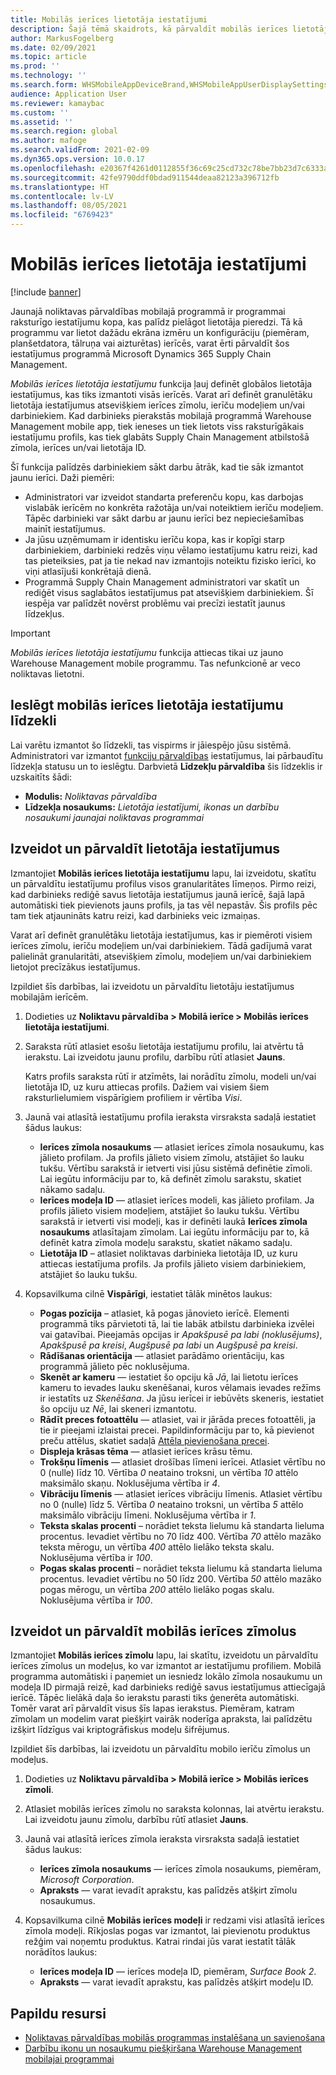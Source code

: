 ```yaml
---
title: Mobilās ierīces lietotāja iestatījumi
description: Šajā tēmā skaidrots, kā pārvaldīt mobilās ierīces lietotāja iestatījumus noliktavas darbiniekiem.
author: MarkusFogelberg
ms.date: 02/09/2021
ms.topic: article
ms.prod: ''
ms.technology: ''
ms.search.form: WHSMobileAppDeviceBrand,WHSMobileAppUserDisplaySettings
audience: Application User
ms.reviewer: kamaybac
ms.custom: ''
ms.assetid: ''
ms.search.region: global
ms.author: mafoge
ms.search.validFrom: 2021-02-09
ms.dyn365.ops.version: 10.0.17
ms.openlocfilehash: e20367f4261d0112855f36c69c25cd732c78be7bb23d7c6333aea84db437d735
ms.sourcegitcommit: 42fe9790ddf0bdad911544deaa82123a396712fb
ms.translationtype: HT
ms.contentlocale: lv-LV
ms.lasthandoff: 08/05/2021
ms.locfileid: "6769423"
---
```

# <a name="mobile-device-user-settings"></a>Mobilās ierīces lietotāja iestatījumi

[!include [banner](../../includes/banner.md)]

Jaunajā noliktavas pārvaldības mobilajā programmā ir programmai raksturīgo iestatījumu kopa, kas palīdz pielāgot lietotāja pieredzi. Tā kā programmu var lietot dažādu ekrāna izmēru un konfigurāciju (piemēram, planšetdatora, tālruņa vai aizturētas) ierīcēs, varat ērti pārvaldīt šos iestatījumus programmā Microsoft Dynamics 365 Supply Chain Management.

*Mobilās ierīces lietotāja iestatījumu* funkcija ļauj definēt globālos lietotāja iestatījumus, kas tiks izmantoti visās ierīcēs. Varat arī definēt granulētāku lietotāja iestatījumus atsevišķiem ierīces zīmolu, ierīču modeļiem un/vai darbiniekiem. Kad darbinieks pierakstās mobilajā programmā Warehouse Management mobile app, tiek ieneses un tiek lietots viss raksturīgākais iestatījumu profils, kas tiek glabāts Supply Chain Management atbilstošā zīmola, ierīces un/vai lietotāja ID.

Šī funkcija palīdzēs darbiniekiem sākt darbu ātrāk, kad tie sāk izmantot jaunu ierīci. Daži piemēri:

- Administratori var izveidot standarta preferenču kopu, kas darbojas vislabāk ierīcēm no konkrēta ražotāja un/vai noteiktiem ierīču modeļiem. Tāpēc darbinieki var sākt darbu ar jaunu ierīci bez nepieciešamības mainīt iestatījumus.
- Ja jūsu uzņēmumam ir identisku ierīču kopa, kas ir kopīgi starp darbiniekiem, darbinieki redzēs viņu vēlamo iestatījumu katru reizi, kad tas pieteiksies, pat ja tie nekad nav izmantojis noteiktu fizisko ierīci, ko viņi atlasījuši konkrētajā dienā.
- Programmā Supply Chain Management administratori var skatīt un rediģēt visus saglabātos iestatījumus pat atsevišķiem darbiniekiem. Šī iespēja var palīdzēt novērst problēmu vai precīzi iestatīt jaunus līdzekļus.

> [!IMPORTANT]
> *Mobilās ierīces lietotāja iestatījumu* funkcija attiecas tikai uz jauno Warehouse Management mobile programmu. Tas nefunkcionē ar veco noliktavas lietotni.

## <a name="turn-on-the-mobile-device-user-settings-feature"></a>Ieslēgt mobilās ierīces lietotāja iestatījumu līdzekli

Lai varētu izmantot šo līdzekli, tas vispirms ir jāiespējo jūsu sistēmā. Administratori var izmantot [funkciju pārvaldības](../../fin-ops-core/fin-ops/get-started/feature-management/feature-management-overview.md) iestatījumus, lai pārbaudītu līdzekļa statusu un to ieslēgtu. Darbvietā **Līdzekļu pārvaldība** šis līdzeklis ir uzskaitīts šādi:

- **Modulis:** *Noliktavas pārvaldība*
- **Līdzekļa nosaukums:** *Lietotāja iestatījumi, ikonas un darbību nosaukumi jaunajai noliktavas programmai*

## <a name="create-and-manage-user-settings"></a>Izveidot un pārvaldīt lietotāja iestatījumus

Izmantojiet **Mobilās ierīces lietotāja iestatījumu** lapu, lai izveidotu, skatītu un pārvaldītu iestatījumu profilus visos granularitātes līmeņos. Pirmo reizi, kad darbinieks rediģē savus lietotāja iestatījumus jaunā ierīcē, šajā lapā automātiski tiek pievienots jauns profils, ja tas vēl nepastāv. Šis profils pēc tam tiek atjaunināts katru reizi, kad darbinieks veic izmaiņas.

Varat arī definēt granulētāku lietotāja iestatījumus, kas ir piemēroti visiem ierīces zīmolu, ierīču modeļiem un/vai darbiniekiem. Tādā gadījumā varat palielināt granularitāti, atsevišķiem zīmolu, modeļiem un/vai darbiniekiem lietojot precīzākus iestatījumus.

Izpildiet šīs darbības, lai izveidotu un pārvaldītu lietotāju iestatījumus mobilajām ierīcēm.

1. Dodieties uz **Noliktavu pārvaldība \> Mobilā ierīce \> Mobilās ierīces lietotāja iestatījumi**.
1. Saraksta rūtī atlasiet esošu lietotāja iestatījumu profilu, lai atvērtu tā ierakstu. Lai izveidotu jaunu profilu, darbību rūtī atlasiet **Jauns**.

    Katrs profils saraksta rūtī ir atzīmēts, lai norādītu zīmolu, modeli un/vai lietotāja ID, uz kuru attiecas profils. Dažiem vai visiem šiem raksturlielumiem vispārīgiem profiliem ir vērtība *Visi*.

1. Jaunā vai atlasītā iestatījumu profila ieraksta virsraksta sadaļā iestatiet šādus laukus:

    - **Ierīces zīmola nosaukums** — atlasiet ierīces zīmola nosaukumu, kas jālieto profilam. Ja profils jālieto visiem zīmolu, atstājiet šo lauku tukšu. Vērtību sarakstā ir ietverti visi jūsu sistēmā definētie zīmoli. Lai iegūtu informāciju par to, kā definēt zīmolu sarakstu, skatiet nākamo sadaļu.
    - **Ierīces modeļa ID** — atlasiet ierīces modeli, kas jālieto profilam. Ja profils jālieto visiem modeļiem, atstājiet šo lauku tukšu. Vērtību sarakstā ir ietverti visi modeļi, kas ir definēti laukā **Ierīces zīmola nosaukums** atlasītajam zīmolam. Lai iegūtu informāciju par to, kā definēt katra zīmola modeļu sarakstu, skatiet nākamo sadaļu.
    - **Lietotāja ID** – atlasiet noliktavas darbinieka lietotāja ID, uz kuru attiecas iestatījuma profils. Ja profils jālieto visiem darbiniekiem, atstājiet šo lauku tukšu.

1. Kopsavilkuma cilnē **Vispārīgi**, iestatiet tālāk minētos laukus:

    - **Pogas pozīcija** – atlasiet, kā pogas jānovieto ierīcē. Elementi programmā tiks pārvietoti tā, lai tie labāk atbilstu darbinieka izvēlei vai gatavībai. Pieejamās opcijas ir *Apakšpusē pa labi (noklusējums)*, *Apakšpusē pa kreisi*, *Augšpusē pa labi* un *Augšpusē pa kreisi*.
    - **Rādīšanas orientācija** — atlasiet parādāmo orientāciju, kas programmā jālieto pēc noklusējuma.
    - **Skenēt ar kameru** — iestatiet šo opciju kā *Jā*, lai lietotu ierīces kameru to ievades lauku skenēšanai, kuros vēlamais ievades režīms ir iestatīts uz *Skenēšana*. Ja jūsu ierīcei ir iebūvēts skeneris, iestatiet šo opciju uz *Nē*, lai skeneri izmantotu.
    - **Rādīt preces fotoattēlu** — atlasiet, vai ir jārāda preces fotoattēli, ja tie ir pieejami izlaistai precei. Papildinformāciju par to, kā pievienot preču attēlus, skatiet sadaļā [Attēla pievienošana precei](../pim/tasks/add-image-product.md).
    - **Displeja krāsas tēma** — atlasiet ierīces krāsu tēmu.
    - **Trokšņu līmenis** — atlasiet drošības līmeni ierīcei. Atlasiet vērtību no 0 (nulle) līdz 10. Vērtība *0* neataino troksni, un vērtība *10* attēlo maksimālo skaņu. Noklusējuma vērtība ir *4*.
    - **Vibrāciju līmenis** — atlasiet ierīces vibrāciju līmenis. Atlasiet vērtību no 0 (nulle) līdz 5. Vērtība *0* neataino troksni, un vērtība *5* attēlo maksimālo vibrāciju līmeni. Noklusējuma vērtība ir *1*.
    - **Teksta skalas procenti** – norādiet teksta lielumu kā standarta lieluma procentus. Ievadiet vērtību no 70 līdz 400. Vērtība *70* attēlo mazāko teksta mērogu, un vērtība *400* attēlo lielāko teksta skalu. Noklusējuma vērtība ir *100*.
    - **Pogas skalas procenti** – norādiet teksta lielumu kā standarta lieluma procentus. Ievadiet vērtību no 50 līdz 200. Vērtība *50* attēlo mazāko pogas mērogu, un vērtība *200* attēlo lielāko pogas skalu. Noklusējuma vērtība ir *100*.

## <a name="create-and-manage-mobile-device-brands"></a>Izveidot un pārvaldīt mobilās ierīces zīmolus

Izmantojiet **Mobilās ierīces zīmolu** lapu, lai skatītu, izveidotu un pārvaldītu ierīces zīmolus un modeļus, ko var izmantot ar iestatījumu profiliem. Mobilā programma automātiski i paņemiet un iesniedz lokālo zīmola nosaukumu un modeļa ID pirmajā reizē, kad darbinieks rediģē savus iestatījumus attiecīgajā ierīcē. Tāpēc lielākā daļa šo ierakstu parasti tiks ģenerēta automātiski. Tomēr varat arī pārvaldīt visus šīs lapas ierakstus. Piemēram, katram zīmolam un modelim varat piešķirt vairāk noderīga apraksta, lai palīdzētu izšķirt līdzīgus vai kriptogrāfiskus modeļu šifrējumus.

Izpildiet šīs darbības, lai izveidotu un pārvaldītu mobilo ierīču zīmolus un modeļus.

1. Dodieties uz **Noliktavu pārvaldība \> Mobilā ierīce \> Mobilās ierīces zīmoli**.
1. Atlasiet mobilās ierīces zīmolu no saraksta kolonnas, lai atvērtu ierakstu. Lai izveidotu jaunu zīmolu, darbību rūtī atlasiet **Jauns**.
1. Jaunā vai atlasītā ierīces zīmola ieraksta virsraksta sadaļā iestatiet šādus laukus:

    - **Ierīces zīmola nosaukums** — ierīces zīmola nosaukums, piemēram, *Microsoft Corporation*.
    - **Apraksts** — varat ievadīt aprakstu, kas palīdzēs atšķirt zīmolu nosaukumus.

1. Kopsavilkuma cilnē **Mobilās ierīces modeļi** ir redzami visi atlasītā ierīces zīmola modeļi. Rīkjoslas pogas var izmantot, lai pievienotu produktus režģim vai noņemtu produktus. Katrai rindai jūs varat iestatīt tālāk norādītos laukus:

    - **Ierīces modeļa ID** — ierīces modeļa ID, piemēram, *Surface Book 2*.
    - **Apraksts** — varat ievadīt aprakstu, kas palīdzēs atšķirt modeļu ID.

## <a name="additional-resources"></a>Papildu resursi

- [Noliktavas pārvaldības mobilās programmas instalēšana un savienošana](install-configure-warehouse-management-app.md)
- [Darbību ikonu un nosaukumu piešķiršana Warehouse Management mobilajai programmai](step-icons-titles.md)
